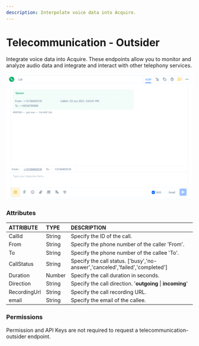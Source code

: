 ```yaml
---
description: Interpolate voice data into Acquire.
---
```


# Telecommunication - Outsider

Integrate voice data into Acquire. These endpoints allow you to monitor and analyze audio data and integrate and interact with other telephony services. 

![](../../../.gitbook/assets/call.gif)

### Attributes 

| ATTRIBUTE | TYPE | DESCRIPTION |
| :--- | :--- | :--- |
| CallId | String | Specify the ID of the call. |
| From | String | Specify the phone number of the caller 'From'. |
| To | String | Specify the phone number of the callee 'To'. |
| CallStatus | String | Specify the call status. \['busy','no-answer','canceled','failed','completed'\] |
| Duration | Number | Specify the call duration in seconds. |
| Direction | String | Specify the call direction. '**outgoing** \| **incoming**' |
| RecordingUrl | String | Specify the call recording URL.  |
| email | String | Specify the email of the callee. |

### Permissions

Permission and API Keys are not required to request a telecommunication-outsider endpoint.

